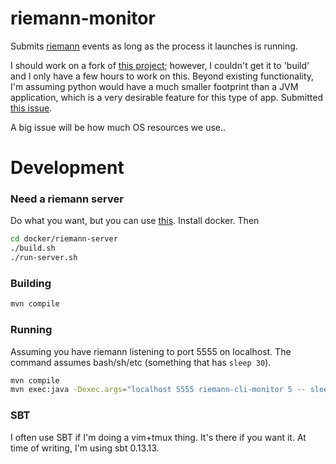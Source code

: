 # riemann-monitor

Submits [riemann](http://riemann.io) events as long as the process it launches is running.

I should work on a fork of [this
project](https://github.com/samn/run-and-report); however, I couldn't get it to
'build' and I only have a few hours to work on this.  Beyond existing
functionality, I'm assuming python would have a much smaller footprint than a
JVM application, which is a very desirable feature for this type of app.
Submitted [this issue](https://github.com/samn/run-and-report/issues/5).

A big issue will be how much OS resources we use..

# Development

### Need a riemann server

Do what you want, but you can use [this](docker/riemann-server).  Install docker.  Then

```sh
cd docker/riemann-server
./build.sh
./run-server.sh
```

### Building

```sh
mvn compile
```

### Running

Assuming you have riemann listening to port 5555 on localhost.  The command assumes bash/sh/etc (something that has `sleep 30`).

```sh
mvn compile
mvn exec:java -Dexec.args="localhost 5555 riemann-cli-monitor 5 -- sleep 30"
```

### SBT

I often use SBT if I'm doing a vim+tmux thing.  It's there if you want it.  At
time of writing, I'm using sbt 0.13.13.
